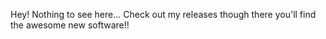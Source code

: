 Hey! Nothing to see here... Check out my releases though there you'll find the awesome new software!!
